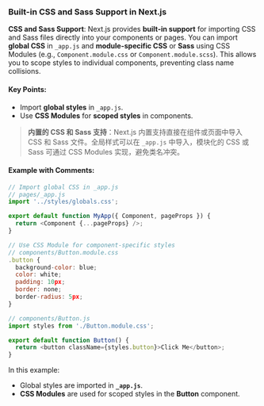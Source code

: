 ### Built-in CSS and Sass Support in Next.js

**CSS and Sass Support**: Next.js provides **built-in support** for importing CSS and Sass files directly into your components or pages. You can import **global CSS** in `_app.js` and **module-specific CSS** or **Sass** using CSS Modules (e.g., `Component.module.css` or `Component.module.scss`). This allows you to scope styles to individual components, preventing class name collisions.

#### Key Points:
- Import **global styles** in `_app.js`.
- Use **CSS Modules** for **scoped styles** in components.

> **内置的 CSS 和 Sass 支持**：Next.js 内置支持直接在组件或页面中导入 CSS 和 Sass 文件。全局样式可以在 `_app.js` 中导入，模块化的 CSS 或 Sass 可通过 CSS Modules 实现，避免类名冲突。
>
> <audio src="C:\Users\10691\Downloads\内置的 CSS 和 Sass .mp3"></audio>

#### Example with Comments:

```js
// Import global CSS in _app.js
// pages/_app.js
import '../styles/globals.css';

export default function MyApp({ Component, pageProps }) {
  return <Component {...pageProps} />;
}

// Use CSS Module for component-specific styles
// components/Button.module.css
.button {
  background-color: blue;
  color: white;
  padding: 10px;
  border: none;
  border-radius: 5px;
}

// components/Button.js
import styles from './Button.module.css';

export default function Button() {
  return <button className={styles.button}>Click Me</button>;
}
```

In this example:
- Global styles are imported in **`_app.js`**.
- **CSS Modules** are used for scoped styles in the **Button** component.